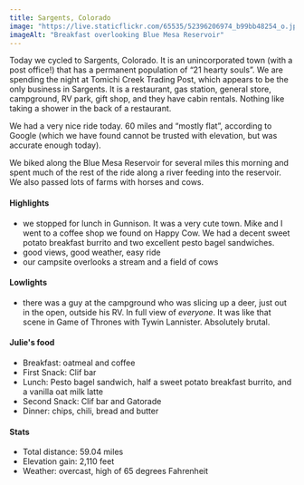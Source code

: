```yaml
---
title: Sargents, Colorado
image: "https://live.staticflickr.com/65535/52396206974_b99bb48254_o.jpg"
imageAlt: "Breakfast overlooking Blue Mesa Reservoir"
---
```


Today we cycled to Sargents, Colorado. It is an unincorporated town (with a post office!) that has a permanent population of “21 hearty souls”. We are spending the night at Tomichi Creek Trading Post, which appears to be the only business in Sargents. It is a restaurant, gas station, general store, campground, RV park, gift shop, and they have cabin rentals. Nothing like taking a shower in the back of a restaurant. 

We had a very nice ride today. 60 miles and “mostly flat”, according to Google (which we have found cannot be trusted with elevation, but was accurate enough today). 

We biked along the Blue Mesa Reservoir for several miles this morning and spent much of the rest of the ride along a river feeding into the reservoir. We also passed lots of farms with horses and cows. 

#### Highlights
- we stopped for lunch in Gunnison. It was a very cute town. Mike and I went to a coffee shop we found on Happy Cow. We had a decent sweet potato breakfast burrito and two excellent pesto bagel sandwiches. 
- good views, good weather, easy ride
- our campsite overlooks a stream and a field of cows

#### Lowlights
- there was a guy at the campground who was slicing up a deer, just out in the open, outside his RV. In full view of _everyone_. It was like that scene in Game of Thrones with Tywin Lannister. Absolutely brutal. 


#### Julie's food
- Breakfast: oatmeal and coffee
- First Snack: Clif bar
- Lunch: Pesto bagel sandwich, half a sweet potato breakfast burrito, and a vanilla oat milk latte 
- Second Snack: Clif bar and Gatorade 
- Dinner: chips, chili, bread and butter

#### Stats
- Total distance: 59.04 miles
- Elevation gain: 2,110 feet
- Weather: overcast, high of  65 degrees Fahrenheit
